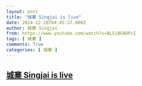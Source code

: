 ```yaml
---
layout: post
title: "城寨 Singjai is live"
date: 2024-12-28T04:45:37.000Z
author: 城寨 Singjai
from: https://www.youtube.com/watch?v=BLSjBG9DPvI
tags: [ 城寨 ]
comments: True
categories: [ 城寨 ]
---
```

<!--1735361137000-->
[城寨 Singjai is live](https://www.youtube.com/watch?v=BLSjBG9DPvI)
------

<div>

</div>
